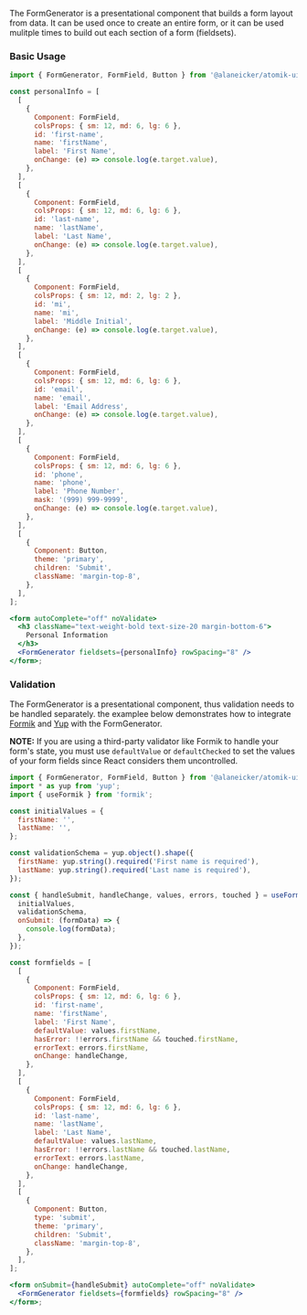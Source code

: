 The FormGenerator is a presentational component that builds a form layout from data. It can be used once to create an entire form, or it can be used mulitple times to build out each section of a form (fieldsets).

### Basic Usage

```jsx
import { FormGenerator, FormField, Button } from '@alaneicker/atomik-ui';

const personalInfo = [
  [
    {
      Component: FormField,
      colsProps: { sm: 12, md: 6, lg: 6 },
      id: 'first-name',
      name: 'firstName',
      label: 'First Name',
      onChange: (e) => console.log(e.target.value),
    },
  ],
  [
    {
      Component: FormField,
      colsProps: { sm: 12, md: 6, lg: 6 },
      id: 'last-name',
      name: 'lastName',
      label: 'Last Name',
      onChange: (e) => console.log(e.target.value),
    },
  ],
  [
    {
      Component: FormField,
      colsProps: { sm: 12, md: 2, lg: 2 },
      id: 'mi',
      name: 'mi',
      label: 'Middle Initial',
      onChange: (e) => console.log(e.target.value),
    },
  ],
  [
    {
      Component: FormField,
      colsProps: { sm: 12, md: 6, lg: 6 },
      id: 'email',
      name: 'email',
      label: 'Email Address',
      onChange: (e) => console.log(e.target.value),
    },
  ],
  [
    {
      Component: FormField,
      colsProps: { sm: 12, md: 6, lg: 6 },
      id: 'phone',
      name: 'phone',
      label: 'Phone Number',
      mask: '(999) 999-9999',
      onChange: (e) => console.log(e.target.value),
    },
  ],
  [
    {
      Component: Button,
      theme: 'primary',
      children: 'Submit',
      className: 'margin-top-8',
    },
  ],
];

<form autoComplete="off" noValidate>
  <h3 className="text-weight-bold text-size-20 margin-bottom-6">
    Personal Information
  </h3>
  <FormGenerator fieldsets={personalInfo} rowSpacing="8" />
</form>;
```

### Validation

The FormGenerator is a presentational component, thus validation needs to be handled separately. the examplee below demonstrates how to integrate [Formik](https://jaredpalmer.com/formik) and [Yup](https://www.npmjs.com/package/yup) with the FormGenerator.

**NOTE:** If you are using a third-party validator like Formik to handle your form's state, you must use `defaultValue` or `defaultChecked` to set the values of your form fields since React considers them uncontrolled.

```jsx
import { FormGenerator, FormField, Button } from '@alaneicker/atomik-ui';
import * as yup from 'yup';
import { useFormik } from 'formik';

const initialValues = {
  firstName: '',
  lastName: '',
};

const validationSchema = yup.object().shape({
  firstName: yup.string().required('First name is required'),
  lastName: yup.string().required('Last name is required'),
});

const { handleSubmit, handleChange, values, errors, touched } = useFormik({
  initialValues,
  validationSchema,
  onSubmit: (formData) => {
    console.log(formData);
  },
});

const formfields = [
  [
    {
      Component: FormField,
      colsProps: { sm: 12, md: 6, lg: 6 },
      id: 'first-name',
      name: 'firstName',
      label: 'First Name',
      defaultValue: values.firstName,
      hasError: !!errors.firstName && touched.firstName,
      errorText: errors.firstName,
      onChange: handleChange,
    },
  ],
  [
    {
      Component: FormField,
      colsProps: { sm: 12, md: 6, lg: 6 },
      id: 'last-name',
      name: 'lastName',
      label: 'Last Name',
      defaultValue: values.lastName,
      hasError: !!errors.lastName && touched.lastName,
      errorText: errors.lastName,
      onChange: handleChange,
    },
  ],
  [
    {
      Component: Button,
      type: 'submit',
      theme: 'primary',
      children: 'Submit',
      className: 'margin-top-8',
    },
  ],
];

<form onSubmit={handleSubmit} autoComplete="off" noValidate>
  <FormGenerator fieldsets={formfields} rowSpacing="8" />
</form>;
```
